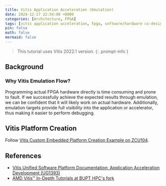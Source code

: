 ```yaml
---
title: Vitis Application Acceleration (Emulation)
date: 2024-12-27 22:54:00 +0800
categories: [Architecture, FPGA]
tags: [vitis application acceleration, fpga, software/hardware co-design]     # TAG names should always be lowercase
pin: false
math: false
mermaid: false
---
```


> This tutorial uses Vitis 2022.1 version.
{: .prompt-info }

## Background

### Why Vitis Emulation Flow?

Programming actual FPGA hardware directly is time consuming and prone to fault.
If we successfully achieve the expected results through emulation, we can be confident that it will likely work on actual hardware.
Additionally, emulation targets provide full visibility into the application or accelerator, thus making it easier to perform debugging.

## Vitis Platform Creation

Follow [Vitis Custom Embedded Platform Creation Example on ZCU104](https://github.com/bupthpc/Vitis-Tutorials/blob/2022.1/Vitis_Platform_Creation/Design_Tutorials/02-Edge-AI-ZCU104/README.md).

## References

- [Vitis Unified Software Platform Documentation: Application Acceleration Development (UG1393)](https://docs.amd.com/r/2022.1-English/ug1393-vitis-application-acceleration)
- [AMD Vitis™ In-Depth Tutorials at BUPT HPC's fork](https://github.com/bupthpc/Vitis-Tutorials)
